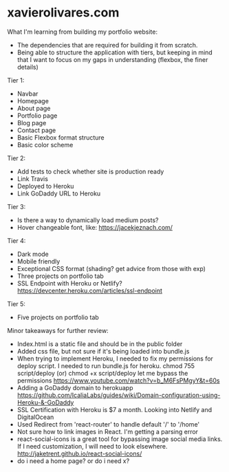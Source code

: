 # xavierolivares.com

What I'm learning from building my portfolio website:

- The dependencies that are required for building it from scratch.
- Being able to structure the application with tiers, but keeping in mind that I want to focus on my gaps in understanding (flexbox, the finer details)

Tier 1:

- Navbar
- Homepage 
- About page
- Portfolio page
- Blog page
- Contact page
- Basic Flexbox format structure
- Basic color scheme

Tier 2:
- Add tests to check whether site is production ready
- Link Travis
- Deployed to Heroku
- Link GoDaddy URL to Heroku

Tier 3:
- Is there a way to dynamically load medium posts?
- Hover changeable font, like: https://jacekjeznach.com/

Tier 4: 
- Dark mode
- Mobile friendly
- Exceptional CSS format (shading? get advice from those with exp)
- Three projects on portfolio tab
- SSL Endpoint with Heroku or Netlify? https://devcenter.heroku.com/articles/ssl-endpoint

Tier 5:
- Five projects on portfolio tab

Minor takeaways for further review:
- Index.html is a static file and should be in the public folder
- Added css file, but not sure if it's being loaded into bundle.js
- When trying to implement Heroku, I needed to fix my permissions for deploy script. I needed to run bundle.js for heroku. chmod 755 script/deploy (or) chmod +x script/deploy let me bypass the permissions
https://www.youtube.com/watch?v=b_M6FsPMgyY&t=60s
- Adding a GoDaddy domain to herokuapp https://github.com/IcaliaLabs/guides/wiki/Domain-configuration-using-Heroku-&-GoDaddy
- SSL Certification with Heroku is $7 a month. Looking into Netlify and DigitalOcean
- Used Redirect from 'react-router' to handle default '/' to '/home'
- Not sure how to link images in React. I'm getting a parsing error
- react-social-icons is a great tool for bypassing image social media links. If I need customization, I will need to look elsewhere. http://jaketrent.github.io/react-social-icons/
- do i need a home page? or do i need x?